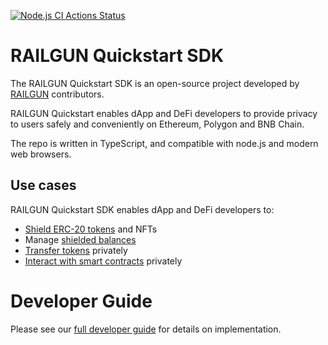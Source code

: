 [![Node.js CI Actions Status](https://github.com/Railgun-Community/quickstart/actions/workflows/node.js.yml/badge.svg?branch=main)](https://github.com/Railgun-Community/quickstart/actions)

# RAILGUN Quickstart SDK

The RAILGUN Quickstart SDK is an open-source project developed by [RAILGUN](https://www.railgun.org) contributors.

RAILGUN Quickstart enables dApp and DeFi developers to provide privacy to users safely and conveniently on Ethereum, Polygon and BNB Chain.

The repo is written in TypeScript, and compatible with node.js and modern web browsers.

## Use cases

RAILGUN Quickstart SDK enables dApp and DeFi developers to:

* [Shield ERC-20 tokens](https://railgun-privacy.gitbook.io/developer-guide/quickstart/transactions/shielding/) and NFTs
* Manage [shielded balances](https://railgun-privacy.gitbook.io/developer-guide/quickstart/shielded-balances/)
* [Transfer tokens](https://railgun-privacy.gitbook.io/developer-guide/quickstart/transactions/private-transfers) privately
* [Interact with smart contracts](https://railgun-privacy.gitbook.io/developer-guide/quickstart/transactions/cross-contract-calls) privately

# Developer Guide

Please see our [full developer guide](https://railgun-privacy.gitbook.io/developer-guide/quickstart) for details on implementation.
